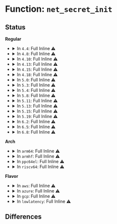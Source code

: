 # Function: <code>net_secret_init</code>

## Status
<b>Regular</b>
<ul>
<li>
<details>
<summary>In <code>4.4</code>: Full Inline ⚠️</summary>

**Collision:** Unique Static

**Inline:** Full

**Transformation:** False

**Instances:**

```
In net/core/secure_seq.c (ffffffff81710ffa)
Location: net/core/secure_seq.c:19
Inline: True
Inline callers:
  - net/core/secure_seq.c:secure_ipv6_port_ephemeral
  - net/core/secure_seq.c:secure_ipv4_port_ephemeral
  - net/core/secure_seq.c:secure_tcpv6_sequence_number
  - net/core/secure_seq.c:secure_dccp_sequence_number
  - net/core/secure_seq.c:secure_dccpv6_sequence_number
  - net/core/secure_seq.c:secure_tcp_sequence_number
```
</details>
</li>
<li>
<details>
<summary>In <code>4.8</code>: Full Inline ⚠️</summary>

**Collision:** Unique Static

**Inline:** Full

**Transformation:** False

**Instances:**

```
In net/core/secure_seq.c (ffffffff81778cff)
Location: net/core/secure_seq.c:19
Inline: True
Inline callers:
  - net/core/secure_seq.c:secure_dccpv6_sequence_number
  - net/core/secure_seq.c:secure_dccp_sequence_number
  - net/core/secure_seq.c:secure_ipv4_port_ephemeral
  - net/core/secure_seq.c:secure_tcp_sequence_number
  - net/core/secure_seq.c:secure_ipv6_port_ephemeral
  - net/core/secure_seq.c:secure_tcpv6_sequence_number
```
</details>
</li>
<li>
<details>
<summary>In <code>4.10</code>: Full Inline ⚠️</summary>

**Collision:** Unique Static

**Inline:** Full

**Transformation:** False

**Instances:**

```
In net/core/secure_seq.c (ffffffff817a5e3f)
Location: net/core/secure_seq.c:20
Inline: True
Inline callers:
  - net/core/secure_seq.c:secure_dccpv6_sequence_number
  - net/core/secure_seq.c:secure_dccp_sequence_number
  - net/core/secure_seq.c:secure_ipv4_port_ephemeral
  - net/core/secure_seq.c:secure_tcp_sequence_number
  - net/core/secure_seq.c:secure_ipv6_port_ephemeral
  - net/core/secure_seq.c:secure_tcpv6_sequence_number
```
</details>
</li>
<li>
<details>
<summary>In <code>4.13</code>: Full Inline ⚠️</summary>

**Collision:** Unique Static

**Inline:** Full

**Transformation:** False

**Instances:**

```
In net/core/secure_seq.c (ffffffff817c3e42)
Location: net/core/secure_seq.c:25
Inline: True
Inline callers:
  - net/core/secure_seq.c:secure_dccpv6_sequence_number
  - net/core/secure_seq.c:secure_dccp_sequence_number
  - net/core/secure_seq.c:secure_ipv4_port_ephemeral
  - net/core/secure_seq.c:secure_tcp_seq
  - net/core/secure_seq.c:secure_ipv6_port_ephemeral
  - net/core/secure_seq.c:secure_tcpv6_seq
```
</details>
</li>
<li>
<details>
<summary>In <code>4.15</code>: Full Inline ⚠️</summary>

**Collision:** Unique Static

**Inline:** Full

**Transformation:** False

**Instances:**

```
In net/core/secure_seq.c (ffffffff8183d902)
Location: net/core/secure_seq.c:25
Inline: True
Inline callers:
  - net/core/secure_seq.c:secure_dccpv6_sequence_number
  - net/core/secure_seq.c:secure_dccp_sequence_number
  - net/core/secure_seq.c:secure_ipv4_port_ephemeral
  - net/core/secure_seq.c:secure_tcp_seq
  - net/core/secure_seq.c:secure_ipv6_port_ephemeral
  - net/core/secure_seq.c:secure_tcpv6_seq
```
</details>
</li>
<li>
<details>
<summary>In <code>4.18</code>: Full Inline ⚠️</summary>

**Collision:** Unique Static

**Inline:** Full

**Transformation:** False

**Instances:**

```
In net/core/secure_seq.c (ffffffff8188811e)
Location: net/core/secure_seq.c:25
Inline: True
Inline callers:
  - net/core/secure_seq.c:secure_dccpv6_sequence_number
  - net/core/secure_seq.c:secure_dccp_sequence_number
  - net/core/secure_seq.c:secure_ipv4_port_ephemeral
  - net/core/secure_seq.c:secure_tcp_seq
  - net/core/secure_seq.c:secure_ipv6_port_ephemeral
  - net/core/secure_seq.c:secure_tcpv6_seq
```
</details>
</li>
<li>
<details>
<summary>In <code>5.0</code>: Full Inline ⚠️</summary>

**Collision:** Unique Static

**Inline:** Full

**Transformation:** False

**Instances:**

```
In net/core/secure_seq.c (ffffffff818a8cee)
Location: net/core/secure_seq.c:25
Inline: True
Inline callers:
  - net/core/secure_seq.c:secure_dccpv6_sequence_number
  - net/core/secure_seq.c:secure_dccp_sequence_number
  - net/core/secure_seq.c:secure_ipv4_port_ephemeral
  - net/core/secure_seq.c:secure_tcp_seq
  - net/core/secure_seq.c:secure_ipv6_port_ephemeral
  - net/core/secure_seq.c:secure_tcpv6_seq
```
</details>
</li>
<li>
<details>
<summary>In <code>5.3</code>: Full Inline ⚠️</summary>

**Collision:** Unique Static

**Inline:** Full

**Transformation:** False

**Instances:**

```
In net/core/secure_seq.c (ffffffff818f438e)
Location: net/core/secure_seq.c:26
Inline: True
Inline callers:
  - net/core/secure_seq.c:secure_dccpv6_sequence_number
  - net/core/secure_seq.c:secure_dccp_sequence_number
  - net/core/secure_seq.c:secure_ipv4_port_ephemeral
  - net/core/secure_seq.c:secure_tcp_seq
  - net/core/secure_seq.c:secure_ipv6_port_ephemeral
  - net/core/secure_seq.c:secure_tcpv6_seq
```
</details>
</li>
<li>
<details>
<summary>In <code>5.4</code>: Full Inline ⚠️</summary>

**Collision:** Unique Static

**Inline:** Full

**Transformation:** False

**Instances:**

```
In net/core/secure_seq.c (ffffffff8192633e)
Location: net/core/secure_seq.c:26
Inline: True
Inline callers:
  - net/core/secure_seq.c:secure_dccpv6_sequence_number
  - net/core/secure_seq.c:secure_dccp_sequence_number
  - net/core/secure_seq.c:secure_ipv4_port_ephemeral
  - net/core/secure_seq.c:secure_tcp_seq
  - net/core/secure_seq.c:secure_ipv6_port_ephemeral
  - net/core/secure_seq.c:secure_tcpv6_seq
```
</details>
</li>
<li>
<details>
<summary>In <code>5.8</code>: Full Inline ⚠️</summary>

**Collision:** Unique Static

**Inline:** Full

**Transformation:** False

**Instances:**

```
In net/core/secure_seq.c (ffffffff819fa31a)
Location: net/core/secure_seq.c:25
Inline: True
Inline callers:
  - net/core/secure_seq.c:secure_dccpv6_sequence_number
  - net/core/secure_seq.c:secure_dccp_sequence_number
  - net/core/secure_seq.c:secure_ipv4_port_ephemeral
  - net/core/secure_seq.c:secure_tcp_seq
  - net/core/secure_seq.c:secure_ipv6_port_ephemeral
  - net/core/secure_seq.c:secure_tcpv6_seq
```
</details>
</li>
<li>
<details>
<summary>In <code>5.11</code>: Full Inline ⚠️</summary>

**Collision:** Unique Static

**Inline:** Full

**Transformation:** False

**Instances:**

```
In net/core/secure_seq.c (ffffffff819f9f0a)
Location: net/core/secure_seq.c:25
Inline: True
Inline callers:
  - net/core/secure_seq.c:secure_dccpv6_sequence_number
  - net/core/secure_seq.c:secure_dccp_sequence_number
  - net/core/secure_seq.c:secure_ipv4_port_ephemeral
  - net/core/secure_seq.c:secure_tcp_seq
  - net/core/secure_seq.c:secure_ipv6_port_ephemeral
  - net/core/secure_seq.c:secure_tcpv6_seq
```
</details>
</li>
<li>
<details>
<summary>In <code>5.13</code>: Full Inline ⚠️</summary>

**Collision:** Unique Static

**Inline:** Full

**Transformation:** False

**Instances:**

```
In net/core/secure_seq.c (ffffffff819e00ce)
Location: net/core/secure_seq.c:25
Inline: True
Inline callers:
  - net/core/secure_seq.c:secure_dccpv6_sequence_number
  - net/core/secure_seq.c:secure_dccp_sequence_number
  - net/core/secure_seq.c:secure_ipv4_port_ephemeral
  - net/core/secure_seq.c:secure_tcp_seq
  - net/core/secure_seq.c:secure_ipv6_port_ephemeral
  - net/core/secure_seq.c:secure_tcpv6_seq
```
</details>
</li>
<li>
<details>
<summary>In <code>5.15</code>: Full Inline ⚠️</summary>

**Collision:** Unique Static

**Inline:** Full

**Transformation:** False

**Instances:**

```
In net/core/secure_seq.c (ffffffff81a904de)
Location: net/core/secure_seq.c:25
Inline: True
Inline callers:
  - net/core/secure_seq.c:secure_dccpv6_sequence_number
  - net/core/secure_seq.c:secure_dccp_sequence_number
  - net/core/secure_seq.c:secure_ipv4_port_ephemeral
  - net/core/secure_seq.c:secure_tcp_seq
  - net/core/secure_seq.c:secure_ipv6_port_ephemeral
  - net/core/secure_seq.c:secure_tcpv6_seq
```
</details>
</li>
<li>
<details>
<summary>In <code>5.19</code>: Full Inline ⚠️</summary>

**Collision:** Unique Static

**Inline:** Full

**Transformation:** False

**Instances:**

```
In net/core/secure_seq.c (ffffffff81c06385)
Location: net/core/secure_seq.c:27
Inline: True
Inline callers:
  - net/core/secure_seq.c:secure_dccpv6_sequence_number
  - net/core/secure_seq.c:secure_dccp_sequence_number
  - net/core/secure_seq.c:secure_ipv4_port_ephemeral
  - net/core/secure_seq.c:secure_tcp_seq
  - net/core/secure_seq.c:secure_ipv6_port_ephemeral
  - net/core/secure_seq.c:secure_tcpv6_seq
```
</details>
</li>
<li>
<details>
<summary>In <code>6.2</code>: Full Inline ⚠️</summary>

**Collision:** Unique Static

**Inline:** Full

**Transformation:** False

**Instances:**

```
In net/core/secure_seq.c (ffffffff81db5cc5)
Location: net/core/secure_seq.c:27
Inline: True
Inline callers:
  - net/core/secure_seq.c:secure_dccpv6_sequence_number
  - net/core/secure_seq.c:secure_dccp_sequence_number
  - net/core/secure_seq.c:secure_ipv4_port_ephemeral
  - net/core/secure_seq.c:secure_tcp_seq
  - net/core/secure_seq.c:secure_ipv6_port_ephemeral
  - net/core/secure_seq.c:secure_tcpv6_seq
```
</details>
</li>
<li>
<details>
<summary>In <code>6.5</code>: Full Inline ⚠️</summary>

**Collision:** Unique Static

**Inline:** Full

**Transformation:** False

**Instances:**

```
In net/core/secure_seq.c (ffffffff81e26295)
Location: net/core/secure_seq.c:27
Inline: True
Inline callers:
  - net/core/secure_seq.c:secure_dccpv6_sequence_number
  - net/core/secure_seq.c:secure_dccp_sequence_number
  - net/core/secure_seq.c:secure_ipv4_port_ephemeral
  - net/core/secure_seq.c:secure_tcp_seq
  - net/core/secure_seq.c:secure_ipv6_port_ephemeral
  - net/core/secure_seq.c:secure_tcpv6_seq
```
</details>
</li>
<li>
<details>
<summary>In <code>6.8</code>: Full Inline ⚠️</summary>

**Collision:** Unique Static

**Inline:** Full

**Transformation:** False

**Instances:**

```
In net/core/secure_seq.c (ffffffff81ee4225)
Location: net/core/secure_seq.c:27
Inline: True
Inline callers:
  - net/core/secure_seq.c:secure_dccpv6_sequence_number
  - net/core/secure_seq.c:secure_dccp_sequence_number
  - net/core/secure_seq.c:secure_ipv4_port_ephemeral
  - net/core/secure_seq.c:secure_tcp_seq
  - net/core/secure_seq.c:secure_ipv6_port_ephemeral
  - net/core/secure_seq.c:secure_tcpv6_seq
```
</details>
</li>
</ul>
<b>Arch</b>
<ul>
<li>
<details>
<summary>In <code>arm64</code>: Full Inline ⚠️</summary>

**Collision:** Unique Static

**Inline:** Full

**Transformation:** False

**Instances:**

```
In net/core/secure_seq.c (ffff800010bc258c)
Location: net/core/secure_seq.c:26
Inline: True
Inline callers:
  - net/core/secure_seq.c:secure_dccpv6_sequence_number
  - net/core/secure_seq.c:secure_dccp_sequence_number
  - net/core/secure_seq.c:secure_ipv4_port_ephemeral
  - net/core/secure_seq.c:secure_tcp_seq
  - net/core/secure_seq.c:secure_ipv6_port_ephemeral
  - net/core/secure_seq.c:secure_tcpv6_seq
```
</details>
</li>
<li>
<details>
<summary>In <code>armhf</code>: Full Inline ⚠️</summary>

**Collision:** Unique Static

**Inline:** Full

**Transformation:** False

**Instances:**

```
In net/core/secure_seq.c (c0cdd8f8)
Location: net/core/secure_seq.c:26
Inline: True
Inline callers:
  - net/core/secure_seq.c:secure_dccpv6_sequence_number
  - net/core/secure_seq.c:secure_dccp_sequence_number
  - net/core/secure_seq.c:secure_ipv4_port_ephemeral
  - net/core/secure_seq.c:secure_tcp_seq
  - net/core/secure_seq.c:secure_ipv6_port_ephemeral
  - net/core/secure_seq.c:secure_tcpv6_seq
```
</details>
</li>
<li>
<details>
<summary>In <code>ppc64el</code>: Full Inline ⚠️</summary>

**Collision:** Unique Static

**Inline:** Full

**Transformation:** False

**Instances:**

```
In net/core/secure_seq.c (c000000000c9c3e4)
Location: net/core/secure_seq.c:26
Inline: True
Inline callers:
  - net/core/secure_seq.c:secure_dccpv6_sequence_number
  - net/core/secure_seq.c:secure_dccp_sequence_number
  - net/core/secure_seq.c:secure_ipv4_port_ephemeral
  - net/core/secure_seq.c:secure_tcp_seq
  - net/core/secure_seq.c:secure_ipv6_port_ephemeral
  - net/core/secure_seq.c:secure_tcpv6_seq
```
</details>
</li>
<li>
<details>
<summary>In <code>riscv64</code>: Full Inline ⚠️</summary>

**Collision:** Unique Static

**Inline:** Full

**Transformation:** False

**Instances:**

```
In net/core/secure_seq.c (ffffffe00074f52a)
Location: net/core/secure_seq.c:26
Inline: True
Inline callers:
  - net/core/secure_seq.c:secure_dccpv6_sequence_number
  - net/core/secure_seq.c:secure_dccp_sequence_number
  - net/core/secure_seq.c:secure_ipv4_port_ephemeral
  - net/core/secure_seq.c:secure_tcp_seq
  - net/core/secure_seq.c:secure_ipv6_port_ephemeral
  - net/core/secure_seq.c:secure_tcpv6_seq
```
</details>
</li>
</ul>
<b>Flavor</b>
<ul>
<li>
<details>
<summary>In <code>aws</code>: Full Inline ⚠️</summary>

**Collision:** Unique Static

**Inline:** Full

**Transformation:** False

**Instances:**

```
In net/core/secure_seq.c (ffffffff818c633e)
Location: net/core/secure_seq.c:26
Inline: True
Inline callers:
  - net/core/secure_seq.c:secure_dccpv6_sequence_number
  - net/core/secure_seq.c:secure_dccp_sequence_number
  - net/core/secure_seq.c:secure_ipv4_port_ephemeral
  - net/core/secure_seq.c:secure_tcp_seq
  - net/core/secure_seq.c:secure_ipv6_port_ephemeral
  - net/core/secure_seq.c:secure_tcpv6_seq
```
</details>
</li>
<li>
<details>
<summary>In <code>azure</code>: Full Inline ⚠️</summary>

**Collision:** Unique Static

**Inline:** Full

**Transformation:** False

**Instances:**

```
In net/core/secure_seq.c (ffffffff8188027e)
Location: net/core/secure_seq.c:26
Inline: True
Inline callers:
  - net/core/secure_seq.c:secure_dccpv6_sequence_number
  - net/core/secure_seq.c:secure_dccp_sequence_number
  - net/core/secure_seq.c:secure_ipv4_port_ephemeral
  - net/core/secure_seq.c:secure_tcp_seq
  - net/core/secure_seq.c:secure_ipv6_port_ephemeral
  - net/core/secure_seq.c:secure_tcpv6_seq
```
</details>
</li>
<li>
<details>
<summary>In <code>gcp</code>: Full Inline ⚠️</summary>

**Collision:** Unique Static

**Inline:** Full

**Transformation:** False

**Instances:**

```
In net/core/secure_seq.c (ffffffff8191733e)
Location: net/core/secure_seq.c:26
Inline: True
Inline callers:
  - net/core/secure_seq.c:secure_dccpv6_sequence_number
  - net/core/secure_seq.c:secure_dccp_sequence_number
  - net/core/secure_seq.c:secure_ipv4_port_ephemeral
  - net/core/secure_seq.c:secure_tcp_seq
  - net/core/secure_seq.c:secure_ipv6_port_ephemeral
  - net/core/secure_seq.c:secure_tcpv6_seq
```
</details>
</li>
<li>
<details>
<summary>In <code>lowlatency</code>: Full Inline ⚠️</summary>

**Collision:** Unique Static

**Inline:** Full

**Transformation:** False

**Instances:**

```
In net/core/secure_seq.c (ffffffff8193854e)
Location: net/core/secure_seq.c:26
Inline: True
Inline callers:
  - net/core/secure_seq.c:secure_dccpv6_sequence_number
  - net/core/secure_seq.c:secure_dccp_sequence_number
  - net/core/secure_seq.c:secure_ipv4_port_ephemeral
  - net/core/secure_seq.c:secure_tcp_seq
  - net/core/secure_seq.c:secure_ipv6_port_ephemeral
  - net/core/secure_seq.c:secure_tcpv6_seq
```
</details>
</li>
</ul>

## Differences
